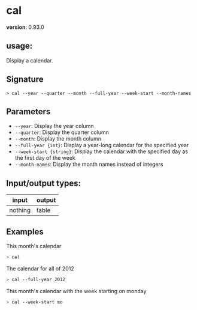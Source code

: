 # cal

**version**: 0.93.0

## **usage**:

Display a calendar.

## Signature

`> cal --year --quarter --month --full-year --week-start --month-names`

## Parameters

- `--year`: Display the year column
- `--quarter`: Display the quarter column
- `--month`: Display the month column
- `--full-year {int}`: Display a year-long calendar for the specified year
- `--week-start {string}`: Display the calendar with the specified day as the first day of the week
- `--month-names`: Display the month names instead of integers

## Input/output types:

| input   | output |
| ------- | ------ |
| nothing | table  |

## Examples

This month's calendar

```bash
> cal
```

The calendar for all of 2012

```bash
> cal --full-year 2012
```

This month's calendar with the week starting on monday

```bash
> cal --week-start mo
```

